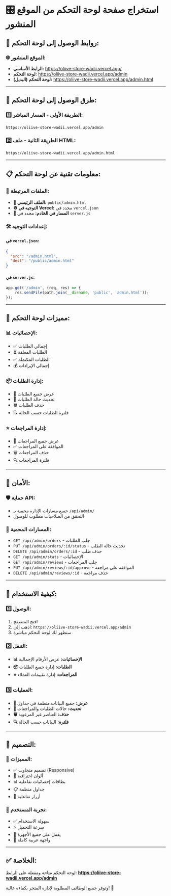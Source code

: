 # 🎛️ استخراج صفحة لوحة التحكم من الموقع المنشور

## 📍 **روابط الوصول إلى لوحة التحكم:**

### 🌐 **الموقع المنشور:**
- **الرابط الأساسي:** https://oliive-store-wadii.vercel.app/
- **لوحة التحكم:** https://oliive-store-wadii.vercel.app/admin
- **لوحة التحكم (البديل):** https://oliive-store-wadii.vercel.app/admin.html

---

## 🔧 **طرق الوصول إلى لوحة التحكم:**

### 1️⃣ **الطريقة الأولى - المسار المباشر:**
```
https://oliive-store-wadii.vercel.app/admin
```

### 2️⃣ **الطريقة الثانية - ملف HTML:**
```
https://oliive-store-wadii.vercel.app/admin.html
```

---

## 📋 **معلومات تقنية عن لوحة التحكم:**

### 🎯 **الملفات المرتبطة:**
- **📄 الملف الرئيسي:** `public/admin.html`
- **⚙️ التوجيه في Vercel:** محدد في `vercel.json`
- **🔗 المسار في الخادم:** محدد في `server.js`

### 🛠️ **إعدادات التوجيه:**

#### في `vercel.json`:
```json
{
  "src": "/admin.html",
  "dest": "/public/admin.html"
}
```

#### في `server.js`:
```javascript
app.get('/admin', (req, res) => {
    res.sendFile(path.join(__dirname, 'public', 'admin.html'));
});
```

---

## 🎨 **مميزات لوحة التحكم:**

### 📊 **الإحصائيات:**
- ✅ إجمالي الطلبات
- ⏳ الطلبات المعلقة
- ✅ الطلبات المكتملة
- 💰 إجمالي الإيرادات

### 📦 **إدارة الطلبات:**
- 👀 عرض جميع الطلبات
- 🔄 تحديث حالة الطلبات
- 🗑️ حذف الطلبات
- 🔍 فلترة الطلبات حسب الحالة

### ⭐ **إدارة المراجعات:**
- 👀 عرض جميع المراجعات
- ✅ الموافقة على المراجعات
- 🗑️ حذف المراجعات
- 🔍 فلترة المراجعات

---

## 🔐 **الأمان:**

### 🛡️ **حماية API:**
- جميع مسارات الإدارة محمية بـ `/api/admin/`
- التحقق من الصلاحيات مطلوب للوصول

### 🔑 **المسارات المحمية:**
- `GET /api/admin/orders` - جلب الطلبات
- `PUT /api/admin/orders/:id/status` - تحديث حالة الطلب
- `DELETE /api/admin/orders/:id` - حذف طلب
- `GET /api/admin/stats` - الإحصائيات
- `GET /api/admin/reviews` - جلب المراجعات
- `PUT /api/admin/reviews/:id/approve` - الموافقة على مراجعة
- `DELETE /api/admin/reviews/:id` - حذف مراجعة

---

## 🎯 **كيفية الاستخدام:**

### 1️⃣ **الوصول:**
1. افتح المتصفح
2. اذهب إلى: `https://oliive-store-wadii.vercel.app/admin`
3. ستظهر لك لوحة التحكم مباشرة

### 2️⃣ **التنقل:**
- **📊 الإحصائيات:** عرض الأرقام الإجمالية
- **📦 الطلبات:** إدارة جميع الطلبات
- **⭐ المراجعات:** إدارة تقييمات العملاء

### 3️⃣ **العمليات:**
- **👀 عرض:** جميع البيانات منظمة في جداول
- **🔄 تحديث:** حالات الطلبات والمراجعات
- **🗑️ حذف:** العناصر غير المرغوبة
- **🔍 فلترة:** البيانات حسب الحالة

---

## 📱 **التصميم:**

### 🎨 **المميزات:**
- ✅ تصميم متجاوب (Responsive)
- 🌙 ألوان احترافية
- 📊 بطاقات إحصائيات تفاعلية
- 📋 جداول منظمة
- 🔘 أزرار تفاعلية

### 🎯 **تجربة المستخدم:**
- ✅ سهولة الاستخدام
- ⚡ سرعة التحميل
- 📱 يعمل على جميع الأجهزة
- 🎨 واجهة عربية كاملة

---

## ✅ **الخلاصة:**

لوحة التحكم متاحة ومفعلة على الرابط:
**https://oliive-store-wadii.vercel.app/admin**

وتوفر جميع الوظائف المطلوبة لإدارة المتجر بكفاءة عالية! 🚀